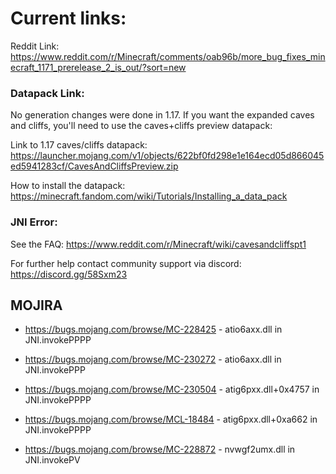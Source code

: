 # Current links:
Reddit Link: https://www.reddit.com/r/Minecraft/comments/oab96b/more_bug_fixes_minecraft_1171_prerelease_2_is_out/?sort=new

### Datapack Link: 
No generation changes were done in 1.17. If you want the expanded caves and cliffs, you'll need to use the caves+cliffs preview datapack:

Link to 1.17 caves/cliffs datapack: https://launcher.mojang.com/v1/objects/622bf0fd298e1e164ecd05d866045ed5941283cf/CavesAndCliffsPreview.zip
	
How to install the datapack: https://minecraft.fandom.com/wiki/Tutorials/Installing_a_data_pack

### JNI Error:
See the FAQ: https://www.reddit.com/r/Minecraft/wiki/cavesandcliffspt1
	
For further help contact community support via discord: https://discord.gg/58Sxm23

## MOJIRA
- https://bugs.mojang.com/browse/MC-228425 - atio6axx.dll in JNI.invokePPPP

- https://bugs.mojang.com/browse/MC-230272 - atio6axx.dll in JNI.invokePPP

- https://bugs.mojang.com/browse/MC-230504 - atig6pxx.dll+0x4757 in JNI.invokePPPP

- https://bugs.mojang.com/browse/MCL-18484 - atig6pxx.dll+0xa662 in JNI.invokePPPP

- https://bugs.mojang.com/browse/MC-228872 - nvwgf2umx.dll in JNI.invokePV
